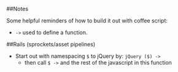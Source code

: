 ##Notes

Some helpful reminders of how to build it out with coffee script:

* `->` used to define a function.

##Rails (sprockets/asset pipelines)

* Start out with namespacing `$` to jQuery by: `jQuery ($) ->`
  * then call `$ ->` and the rest of the javascript in this function